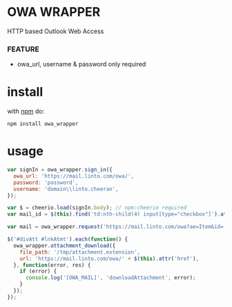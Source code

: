 # OWA WRAPPER
HTTP based Outlook Web Access

### FEATURE
* owa_url, username & password only required

# install
with [npm](https://www.npmjs.com/package/owa_wrapper) do:

```
npm install owa_wrapper
```

# usage

```js
var signIn = owa_wrapper.sign_in({
  owa_url: 'https://mail.linto.com/owa/',
  password: 'password',
  username: 'domain\\linto.cheeran',
});

var $ = cheerio.load(signIn.body); // npm:cheerio required
var mail_id = $(this).find('td:nth-child(4) input[type="checkbox"]').attr('value');

var mail = owa_wrapper.request('https://mail.linto.com/owa?ae=Item&id=' + encodeURIComponent(mail_id) + '&t=IPM.Note');

$('#divAtt #lnkAtmt').each(function() {
  owa_wrapper.attachment_download({
    file_path: '/tmp/attachment.extension',
    url: 'https://mail.linto.com/owa/' + $(this).attr('href'),
  }, function(error, res) {
    if (error) {
      console.log('[OWA_MAIL]', 'downloadAttachment', error);
    }
  });
});
```
